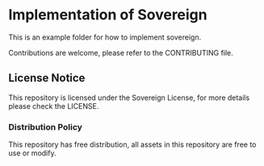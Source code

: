 # Implementation of Sovereign

This is an example folder for how to implement sovereign.

Contributions are welcome, please refer to the CONTRIBUTING file.

## License Notice

This repository is licensed under the Sovereign License, for more details please check the LICENSE.

### Distribution Policy

This repository has free distribution, all assets in this repository are free to use or modify.
